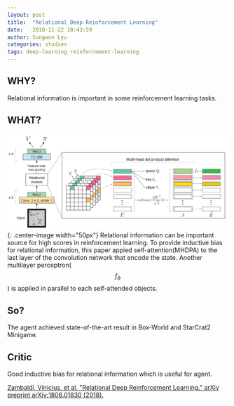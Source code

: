 ```yaml
---
layout: post
title:  "Relational Deep Reinforcement Learning"
date:   2018-11-22 10:43:59
author: Sungwon Lyu
categories: studies
tags: deep-learning reinforcement-learning
---
```

## WHY? 
Relational information is important in some reinforcement learning tasks.

## WHAT?
![image](/assets/images/rdrl.png){: .center-image width="50px"}
Relational information can be important source for high scores in reinforcement learning. To provide inductive bias for relational information, this paper appied self-attention(MHDPA) to the last layer of the convolution network that encode the state. Another multilayer perceptron($$f_\theta$$) is applied in parallel to each self-attended objects. 

## So?
The agent achieved state-of-the-art result in Box-World and StarCrat2 Minigame.

## Critic
Good inductive bias for relational information which is useful for agent.

[Zambaldi, Vinicius, et al. "Relational Deep Reinforcement Learning." arXiv preprint arXiv:1806.01830 (2018).](https://arxiv.org/pdf/1806.01830.pdf)